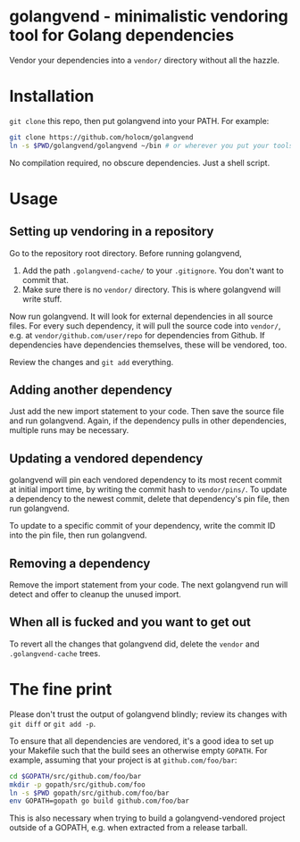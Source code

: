 # golangvend - minimalistic vendoring tool for Golang dependencies

Vendor your dependencies into a `vendor/` directory without all the hazzle.

# Installation

`git clone` this repo, then put golangvend into your PATH. For example:

```bash
git clone https://github.com/holocm/golangvend
ln -s $PWD/golangvend/golangvend ~/bin # or wherever you put your tools
```

No compilation required, no obscure dependencies. Just a shell script.

# Usage

## Setting up vendoring in a repository

Go to the repository root directory. Before running golangvend,

1. Add the path `.golangvend-cache/` to your `.gitignore`. You don't want to
   commit that.
2. Make sure there is no `vendor/` directory. This is where golangvend will
   write stuff.

Now run golangvend. It will look for external dependencies in all source files.
For every such dependency, it will pull the source code into `vendor/`, e.g.
at `vendor/github.com/user/repo` for dependencies from Github. If dependencies
have dependencies themselves, these will be vendored, too.

Review the changes and `git add` everything.

## Adding another dependency

Just add the new import statement to your code. Then save the source file and
run golangvend. Again, if the dependency pulls in other dependencies, multiple
runs may be necessary.

## Updating a vendored dependency

golangvend will pin each vendored dependency to its most recent commit at
initial import time, by writing the commit hash to `vendor/pins/`. To update a
dependency to the newest commit, delete that dependency's pin file, then run
golangvend.

To update to a specific commit of your dependency, write the commit ID into the
pin file, then run golangvend.

## Removing a dependency

Remove the import statement from your code. The next golangvend run will detect
and offer to cleanup the unused import.

## When all is fucked and you want to get out

To revert all the changes that golangvend did, delete the `vendor` and
`.golangvend-cache` trees.

# The fine print

Please don't trust the output of golangvend blindly; review its changes with
`git diff` or `git add -p`.

To ensure that all dependencies are vendored, it's a good idea to set up your
Makefile such that the build sees an otherwise empty `GOPATH`. For example,
assuming that your project is at `github.com/foo/bar`:

```bash
cd $GOPATH/src/github.com/foo/bar
mkdir -p gopath/src/github.com/foo
ln -s $PWD gopath/src/github.com/foo/bar
env GOPATH=gopath go build github.com/foo/bar
```

This is also necessary when trying to build a golangvend-vendored project
outside of a GOPATH, e.g. when extracted from a release tarball.
